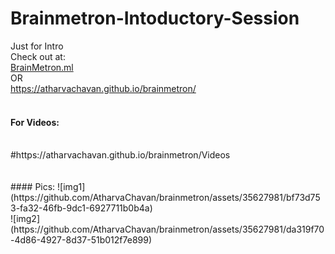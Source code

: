 # Brainmetron-Intoductory-Session
Just for Intro
<br>
Check out at: <br>
<a href="http://brainmetron.ml/">BrainMetron.ml</a>
<br> OR <br>
https://atharvachavan.github.io/brainmetron/
<br> <br>
#### For Videos:
<br>
#https://atharvachavan.github.io/brainmetron/Videos
<br><br><br>
#### Pics:
![img1](https://github.com/AtharvaChavan/brainmetron/assets/35627981/bf73d753-fa32-46fb-9dc1-6927711b0b4a)

<br>
![img2](https://github.com/AtharvaChavan/brainmetron/assets/35627981/da319f70-4d86-4927-8d37-51b012f7e899)
